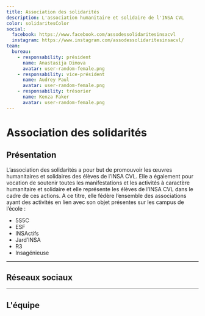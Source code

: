 ```yaml
---
title: Association des solidarités
description: L'association humanitaire et solidaire de l'INSA CVL
color: solidaritesColor
social:
  facebook: https://www.facebook.com/assodessolidaritesinsacvl
  instagram: https://www.instagram.com/assodessolidaritesinsacvl/
team:
  bureau:
    - responsability: président
      name: Anastasija Dimova
      avatar: user-random-female.png
    - responsability: vice-président
      name: Audrey Paul
      avatar: user-random-female.png
    - responsability: trésorier
      name: Kenza Faker
      avatar: user-random-female.png
---
```


# Association des solidarités

<campus-center>
  <campus-responsive-image
    folder-name="federation/solidarites"
    name="logo.png"
    max-width="200"></campus-responsive-image>
</campus-center>

## Présentation

L’association des solidarités a pour but de promouvoir les œuvres humanitaires
et solidaires des élèves de l’INSA CVL. Elle a également pour vocation de
soutenir toutes les manifestations et les activités à caractère humanitaire et
solidaire et elle représente les élèves de l’INSA CVL dans le cadre de ces
actions. A ce titre, elle fédère l’ensemble des associations ayant des activités
en lien avec son objet présentes sur les campus de l’école :

- 5S5C
- ESF
- INSActifs
- Jard’INSA
- R3
- Insagénieuse

---

## Réseaux sociaux

<campus-social :social="social" :color="color"></campus-social>

---

## L'équipe

<campus-team :team="team" :color="color"></campus-team>
